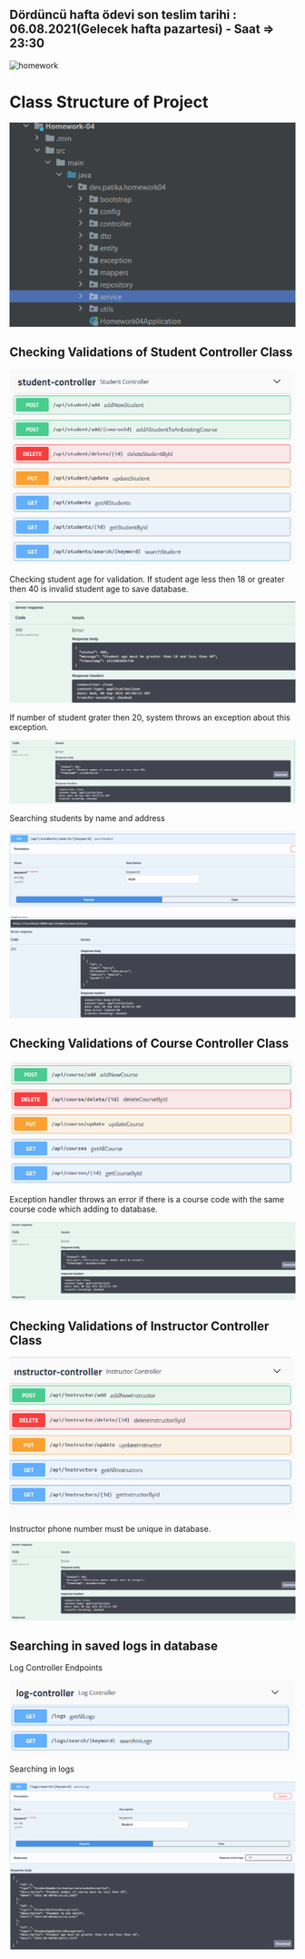 ## Dördüncü hafta ödevi son teslim tarihi : 06.08.2021(Gelecek hafta pazartesi) - Saat =>  23:30

![homework](https://user-images.githubusercontent.com/45206582/131386439-6727321a-5a50-4c20-9413-ea4013013434.PNG)


# Class Structure of Project

![images](https://raw.githubusercontent.com/113-GittiGidiyor-Java-Spring-Bootcamp/fourth-homework-hakandrmz/main/Homework-04/src/main/resources/readmeimages/folderstructure.PNG?token=AFZA7JNNSYEWOOEL75YPNGDBHB6SA)

## Checking Validations of Student Controller Class

![images](https://raw.githubusercontent.com/113-GittiGidiyor-Java-Spring-Bootcamp/fourth-homework-hakandrmz/main/Homework-04/src/main/resources/readmeimages/studentcontrollerinswagger.PNG?token=AFZA7JNU5GBK6BOA73C763DBHB66G)

Checking student age for validation. If student age less then 18 or greater then 40 is invalid student age to save database.

![images](https://raw.githubusercontent.com/113-GittiGidiyor-Java-Spring-Bootcamp/fourth-homework-hakandrmz/main/Homework-04/src/main/resources/readmeimages/studentagenotvalidexceiotion.png?token=AFZA7JK2MIOGHCJFY52E2RDBHB7BM)

If number of student grater then 20, system throws an exception about this exception.

![images](https://raw.githubusercontent.com/113-GittiGidiyor-Java-Spring-Bootcamp/fourth-homework-hakandrmz/main/Homework-04/src/main/resources/readmeimages/numberofstudentsexception.png?token=AFZA7JPOUHJWDR2QZKTNJ53BHCAGA)

Searching students by name and address

![images](https://raw.githubusercontent.com/113-GittiGidiyor-Java-Spring-Bootcamp/fourth-homework-hakandrmz/main/Homework-04/src/main/resources/readmeimages/studentsearch.png?token=AFZA7JMHKOPF47JXHCUPYSDBHB7JY)

![images](https://raw.githubusercontent.com/113-GittiGidiyor-Java-Spring-Bootcamp/fourth-homework-hakandrmz/main/Homework-04/src/main/resources/readmeimages/studentsearchresult.png?token=AFZA7JL6XBVNI4ULO3H2Z2LBHB7LM)

## Checking Validations of Course Controller Class

![images](https://raw.githubusercontent.com/113-GittiGidiyor-Java-Spring-Bootcamp/fourth-homework-hakandrmz/main/Homework-04/src/main/resources/readmeimages/coursecontrollerinswagger.PNG?token=AFZA7JKZRKTLGOE3FKSPXFTBHB7NA)

Exception handler throws an error if there is a course code with the same course code which adding to database.

![images](https://raw.githubusercontent.com/113-GittiGidiyor-Java-Spring-Bootcamp/fourth-homework-hakandrmz/main/Homework-04/src/main/resources/readmeimages/instructorphonenumberexception.png?token=AFZA7JMMQNJSMGV6XPP7JO3BHCAHC)

## Checking Validations of Instructor Controller Class

![images](https://raw.githubusercontent.com/113-GittiGidiyor-Java-Spring-Bootcamp/fourth-homework-hakandrmz/main/Homework-04/src/main/resources/readmeimages/instructorcontrolleinswagger.PNG?token=AFZA7JKYWSKVRZY5I4SG6O3BHB7WW)

Instructor phone number must be unique in database.

![images](https://raw.githubusercontent.com/113-GittiGidiyor-Java-Spring-Bootcamp/fourth-homework-hakandrmz/main/Homework-04/src/main/resources/readmeimages/instructorphonenumberexception.png?token=AFZA7JKA3XFNTF4FI4AYHELBHB7YW)


## Searching in saved logs in database

Log Controller Endpoints

![images](https://raw.githubusercontent.com/113-GittiGidiyor-Java-Spring-Bootcamp/fourth-homework-hakandrmz/main/Homework-04/src/main/resources/readmeimages/longcontrollerindatabase.PNG?token=AFZA7JM7LCOQSOGOOKEAKUTBHB74G)

Searching in logs

![images](https://raw.githubusercontent.com/113-GittiGidiyor-Java-Spring-Bootcamp/fourth-homework-hakandrmz/main/Homework-04/src/main/resources/readmeimages/searchinlogs.PNG?token=AFZA7JNBQHKEDAMOXYB6QDLBHB77Q)
![images](https://raw.githubusercontent.com/113-GittiGidiyor-Java-Spring-Bootcamp/fourth-homework-hakandrmz/main/Homework-04/src/main/resources/readmeimages/searchinlogsresult.PNG?token=AFZA7JORF6NMCZDFITUQBH3BHB77S)

